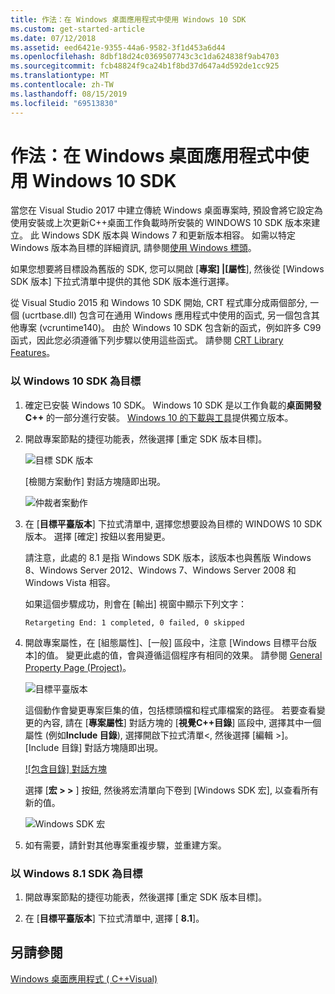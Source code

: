 ```yaml
---
title: 作法：在 Windows 桌面應用程式中使用 Windows 10 SDK
ms.custom: get-started-article
ms.date: 07/12/2018
ms.assetid: eed6421e-9355-44a6-9582-3f1d453a6d44
ms.openlocfilehash: 8dbf18d24c0369507743c3c1da624838f9ab4703
ms.sourcegitcommit: fcb48824f9ca24b1f8bd37d647a4d592de1cc925
ms.translationtype: MT
ms.contentlocale: zh-TW
ms.lasthandoff: 08/15/2019
ms.locfileid: "69513830"
---
```

# <a name="how-to-use-the-windows-10-sdk-in-a-windows-desktop-application"></a>作法：在 Windows 桌面應用程式中使用 Windows 10 SDK

當您在 Visual Studio 2017 中建立傳統 Windows 桌面專案時, 預設會將它設定為使用安裝或上次更新C++桌面工作負載時所安裝的 WINDOWS 10 SDK 版本來建立。 此 Windows SDK 版本與 Windows 7 和更新版本相容。 如需以特定 Windows 版本為目標的詳細資訊, 請參閱[使用 Windows 標頭](/windows/win32/WinProg/using-the-windows-headers)。

如果您想要將目標設為舊版的 SDK, 您可以開啟 [**專案] |[屬性**], 然後從 [Windows SDK 版本] 下拉式清單中提供的其他 SDK 版本進行選擇。

從 Visual Studio 2015 和 Windows 10 SDK 開始, CRT 程式庫分成兩個部分, 一個 (ucrtbase.dll) 包含可在通用 Windows 應用程式中使用的函式, 另一個包含其他專案 (vcruntime140)。 由於 Windows 10 SDK 包含新的函式，例如許多 C99 函式，因此您必須遵循下列步驟以使用這些函式。 請參閱 [CRT Library Features](../c-runtime-library/crt-library-features.md)。

### <a name="to-target-the-windows-10-sdk"></a>以 Windows 10 SDK 為目標

1. 確定已安裝 Windows 10 SDK。 Windows 10 SDK 是以工作負載的**桌面開發C++** 的一部分進行安裝。 [Windows 10 的下載與工具](https://developer.microsoft.com/windows/downloads)提供獨立版本。

2. 開啟專案節點的捷徑功能表，然後選擇 [重定 SDK 版本目標]。

   ![目標 SDK 版本](../windows/media/retargetingwindowssdk1.PNG "RetargetingWindowsSDK1")

   [檢閱方案動作] 對話方塊隨即出現。

   ![仲裁者案動作](../windows/media/retargetingwindowssdk2.PNG "RetargetingWindowsSDK2")

3. 在 [**目標平臺版本**] 下拉式清單中, 選擇您想要設為目標的 WINDOWS 10 SDK 版本。 選擇 [確定] 按鈕以套用變更。

   請注意，此處的 8.1 是指 Windows SDK 版本，該版本也與舊版 Windows 8、Windows Server 2012、Windows 7、Windows Server 2008 和 Windows Vista 相容。

   如果這個步驟成功，則會在 [輸出] 視窗中顯示下列文字：

   `Retargeting End: 1 completed, 0 failed, 0 skipped`

4. 開啟專案屬性，在 [組態屬性]、[一般] 區段中，注意 [Windows 目標平台版本]的值。 變更此處的值，會與遵循這個程序有相同的效果。 請參閱 [General Property Page (Project)](../build/reference/general-property-page-project.md)。

   ![目標平臺版本](../windows/media/retargetingwindowssdk3.PNG "RetargetingWindowsSDK3")

   這個動作會變更專案巨集的值，包括標頭檔和程式庫檔案的路徑。 若要查看變更的內容, 請在 [**專案屬性**] 對話方塊的 [**視覺C++目錄**] 區段中, 選擇其中一個屬性 (例如**Include 目錄**), 選擇開啟下拉式清單\<, 然後選擇 [編輯 >]。 [Include 目錄] 對話方塊隨即出現。

   [![包含目錄] 對話方塊](../windows/media/retargetingwindowssdk4.PNG "RetargetingWindowsSDK4")

   選擇 [**宏 > >** ] 按鈕, 然後將宏清單向下卷到 [Windows SDK 宏], 以查看所有新的值。

   ![Windows SDK 宏](../windows/media/retargetingwindowssdk5.PNG "RetargetingWindowsSDK5")

5. 如有需要，請針對其他專案重複步驟，並重建方案。

### <a name="to-target-the-windows-81-sdk"></a>以 Windows 8.1 SDK 為目標

1. 開啟專案節點的捷徑功能表，然後選擇 [重定 SDK 版本目標]。

2. 在 [**目標平臺版本**] 下拉式清單中, 選擇 [ **8.1**]。

## <a name="see-also"></a>另請參閱

[Windows 桌面應用程式 ( C++Visual)](../windows/how-to-use-the-windows-10-sdk-in-a-windows-desktop-application.md)